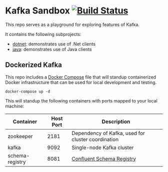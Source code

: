 # Kafka Sandbox [![Build Status](https://travis-ci.com/97nitt/serde-sandbox.svg?token=9wZj3TUqNCufm9GNxgso&branch=master)](https://travis-ci.com/97nitt/serde-sandbox)

This repo serves as a playground for exploring features of Kafka.

It contains the following subprojects:

- [dotnet](dotnet): demonstrates use of .Net clients
- [java](java): demonstrates use of Java clients

## Dockerized Kafka

This repo includes a [Docker Compose](https://docs.docker.com/compose/) file that will standup containerized Docker infrastructure that can be used for local development and testing.

    docker-compose up -d

This will standup the following containers with ports mapped to your local machine:

| Container       | Host Port | Description                                                                               |
|-----------------|-----------|-------------------------------------------------------------------------------------------|
| zookeeper       |      2181 | Dependency of Kafka, used for cluster coordination                                        |
| kafka           |      9092 | Single-node Kafka cluster                                                                 |
| schema-registry |      8081 | [Confluent Schema Registry](https://docs.confluent.io/current/schema-registry/index.html) |
